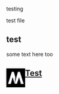 testing


test file


## test


some text here too







<div id="metatavu-custom-footer"><img align="left" src="metatavu.png" width="50px">
<h2>
    <span>
        <a href="https://www.metatavu.fi">Test</a>
    </span>
</h2></div>